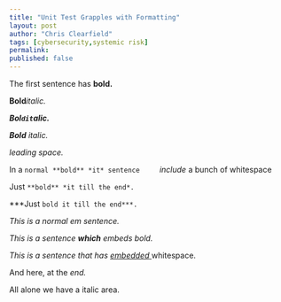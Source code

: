 ```yaml
---
title: "Unit Test Grapples with Formatting"
layout: post
author: "Chris Clearfield" 
tags: [cybersecurity,systemic risk] 
permalink: 
published: false
---
```


The first sentence has **bold.**  

**Bold***italic.* 

***Bol`dit`alic.***

***Bold** italic.* 

*leading space.*

In a `normal **bold** *it* sentence     `*include* a bunch of whitespace

Just `**bold** *it till the end*. `

***Just `bold it till the end***. `

*This is a normal em sentence.*

*This is a sentence **which** embeds bold.*

*This is a sentence that has [embedded](https://www.linkedin.com/)*[ ](https://www.linkedin.com/)whitespace. 

And here, at the *end.*    

All alone we have a    italic area.


